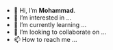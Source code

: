 - 👋 Hi, I’m <b>Mohammad</b>.
- 👀 I’m interested in ...
- 🌱 I’m currently learning ...
- 💞️ I’m looking to collaborate on ...
- 📫 How to reach me ...
<!---
<div>
<table>
  <tr>
    <a href="https://www.instagram.com/T3LNET/">
      <img src="https://logodix.com/logo/14585.jpg" alt="Instagram Icon" width="100" height="100">
    </a>
  </tr>
<a href="https://github.com/T3LNET/"><img src="https://wallpapercave.com/wp/wp6903417.jpg" alt="linkedin Icon" width="25" height="100"></a>
  <tr>
    <a href="https://www.linkedin.com/in/mohamad-amirhassani-06ab10269">
      <img src="https://logodix.com/logo/16303.png" alt="linkedin Icon" width="150" height="75">
    </a>
  </tr>
<a href="https://github.com/T3LNET/"><img src="https://wallpapercave.com/wp/wp6903417.jpg" alt="linkedin Icon" width="25" height="100"></a>
  <tr>
    <a href="mailto:m.amirhassani@yahoo.com">
      <img src="https://logodix.com/logo/14631.png" alt="linkedin Icon" width="75" height="70">
    </a>
  </tr>
<a href="https://github.com/T3LNET/"><img src="https://wallpapercave.com/wp/wp6903417.jpg" alt="linkedin Icon" width="25" height="100"></a>
  <tr>
    <a href="https://t.me/T3LNET/">
      <img src="https://logodix.com/logo/1255268.png" alt="Telegram Icon" width="75" height="75">
    </a>
  </tr>
</table>
</div>

T3LNET/T3LNET is a ✨ special ✨ repository because its `README.md` (this file) appears on your GitHub profile.
You can click the Preview link to take a look at your changes.
--->
